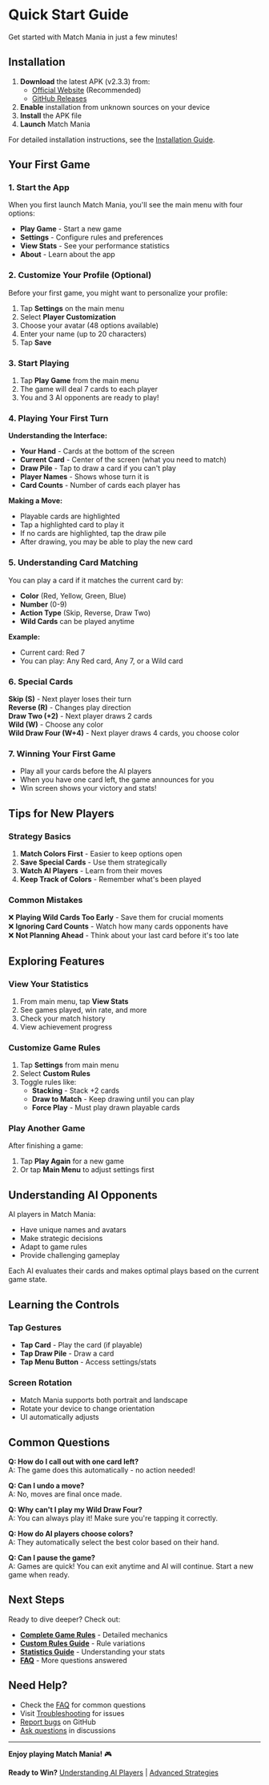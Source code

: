 # Quick Start Guide

Get started with Match Mania in just a few minutes!

## Installation

1. **Download** the latest APK (v2.3.3) from:
   - [Official Website](https://matchmaina.ssfdre38.xyz) (Recommended)
   - [GitHub Releases](https://github.com/ssfdre38/match-mania/releases/latest)
2. **Enable** installation from unknown sources on your device
3. **Install** the APK file
4. **Launch** Match Mania

For detailed installation instructions, see the [Installation Guide](Installation-Guide).

## Your First Game

### 1. Start the App

When you first launch Match Mania, you'll see the main menu with four options:
- **Play Game** - Start a new game
- **Settings** - Configure rules and preferences
- **View Stats** - See your performance statistics
- **About** - Learn about the app

### 2. Customize Your Profile (Optional)

Before your first game, you might want to personalize your profile:

1. Tap **Settings** on the main menu
2. Select **Player Customization**
3. Choose your avatar (48 options available)
4. Enter your name (up to 20 characters)
5. Tap **Save**

### 3. Start Playing

1. Tap **Play Game** from the main menu
2. The game will deal 7 cards to each player
3. You and 3 AI opponents are ready to play!

### 4. Playing Your First Turn

**Understanding the Interface:**
- **Your Hand** - Cards at the bottom of the screen
- **Current Card** - Center of the screen (what you need to match)
- **Draw Pile** - Tap to draw a card if you can't play
- **Player Names** - Shows whose turn it is
- **Card Counts** - Number of cards each player has

**Making a Move:**
- Playable cards are highlighted
- Tap a highlighted card to play it
- If no cards are highlighted, tap the draw pile
- After drawing, you may be able to play the new card

### 5. Understanding Card Matching

You can play a card if it matches the current card by:
- **Color** (Red, Yellow, Green, Blue)
- **Number** (0-9)
- **Action Type** (Skip, Reverse, Draw Two)
- **Wild Cards** can be played anytime

**Example:**
- Current card: Red 7
- You can play: Any Red card, Any 7, or a Wild card

### 6. Special Cards

**Skip (S)** - Next player loses their turn  
**Reverse (R)** - Changes play direction  
**Draw Two (+2)** - Next player draws 2 cards  
**Wild (W)** - Choose any color  
**Wild Draw Four (W+4)** - Next player draws 4 cards, you choose color

### 7. Winning Your First Game

- Play all your cards before the AI players
- When you have one card left, the game announces for you
- Win screen shows your victory and stats!

## Tips for New Players

### Strategy Basics

1. **Match Colors First** - Easier to keep options open
2. **Save Special Cards** - Use them strategically
3. **Watch AI Players** - Learn from their moves
4. **Keep Track of Colors** - Remember what's been played

### Common Mistakes

❌ **Playing Wild Cards Too Early** - Save them for crucial moments  
❌ **Ignoring Card Counts** - Watch how many cards opponents have  
❌ **Not Planning Ahead** - Think about your last card before it's too late

## Exploring Features

### View Your Statistics

1. From main menu, tap **View Stats**
2. See games played, win rate, and more
3. Check your match history
4. View achievement progress

### Customize Game Rules

1. Tap **Settings** from main menu
2. Select **Custom Rules**
3. Toggle rules like:
   - **Stacking** - Stack +2 cards
   - **Draw to Match** - Keep drawing until you can play
   - **Force Play** - Must play drawn playable cards

### Play Another Game

After finishing a game:
1. Tap **Play Again** for a new game
2. Or tap **Main Menu** to adjust settings first

## Understanding AI Opponents

AI players in Match Mania:
- Have unique names and avatars
- Make strategic decisions
- Adapt to game rules
- Provide challenging gameplay

Each AI evaluates their cards and makes optimal plays based on the current game state.

## Learning the Controls

### Tap Gestures
- **Tap Card** - Play the card (if playable)
- **Tap Draw Pile** - Draw a card
- **Tap Menu Button** - Access settings/stats

### Screen Rotation
- Match Mania supports both portrait and landscape
- Rotate your device to change orientation
- UI automatically adjusts

## Common Questions

**Q: How do I call out with one card left?**  
A: The game does this automatically - no action needed!

**Q: Can I undo a move?**  
A: No, moves are final once made.

**Q: Why can't I play my Wild Draw Four?**  
A: You can always play it! Make sure you're tapping it correctly.

**Q: How do AI players choose colors?**  
A: They automatically select the best color based on their hand.

**Q: Can I pause the game?**  
A: Games are quick! You can exit anytime and AI will continue. Start a new game when ready.

## Next Steps

Ready to dive deeper? Check out:

- **[Complete Game Rules](Game-Rules)** - Detailed mechanics
- **[Custom Rules Guide](Custom-Rules)** - Rule variations
- **[Statistics Guide](Statistics)** - Understanding your stats
- **[FAQ](FAQ)** - More questions answered

## Need Help?

- Check the [FAQ](FAQ) for common questions
- Visit [Troubleshooting](Troubleshooting) for issues
- [Report bugs](https://github.com/ssfdre38/match-mania/issues/new?template=bug_report.md) on GitHub
- [Ask questions](https://github.com/ssfdre38/match-mania/discussions) in discussions

---

**Enjoy playing Match Mania!** 🎮

**Ready to Win?** [Understanding AI Players](AI-Players) | [Advanced Strategies](Game-Rules)
